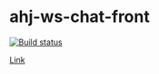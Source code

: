 # ahj-ws-chat-front

[![Build status](https://ci.appveyor.com/api/projects/status/2ndehu7exc6wfrhw/branch/main?svg=true)](https://ci.appveyor.com/project/RebikHub/ahj-ws-chat-front/branch/main)

[Link](https://rebikhub.github.io/ahj-ws-chat-front/)